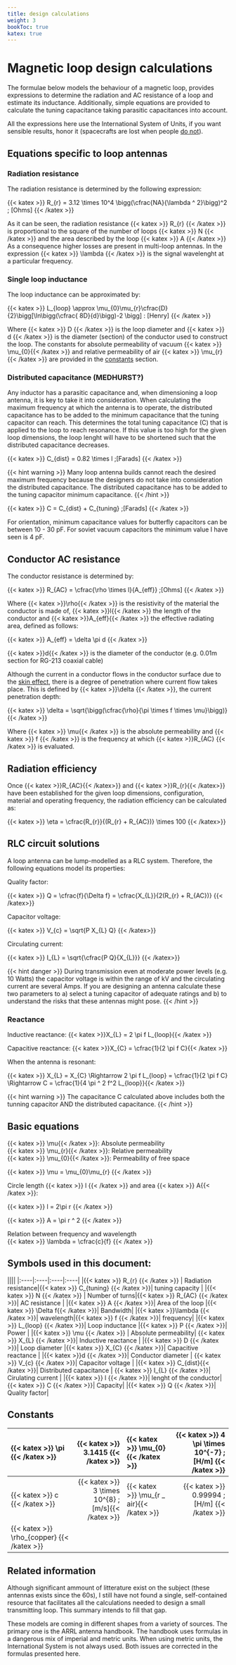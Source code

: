 ```yaml
---
title: design calculations
weight: 3
bookToc: true
katex: true
---
```


# Magnetic loop design calculations

The formulae below models the behaviour of a magnetic loop, provides expressions to determine the radiation and AC resistance of a loop and estimate its inductance. Additionally, simple equations are provided to calculate the tuning capacitance taking parasitic capacitances into account.

All the expressions here use the International System of Units, if you want sensible results,  honor it  (spacecrafts are lost when people [do not](https://www.latimes.com/archives/la-xpm-1999-oct-01-mn-17288-story.html)).

## Equations specific to loop antennas
### Radiation resistance
The radiation resistance is determined by the following expression:  

{{< katex >}}
R_{r} = 3.12 \times 10^4 \bigg(\cfrac{NA}{\lambda ^ 2}\bigg)^2 \; [Ohms]
{{< /katex >}}


As it can be seen, the radiation resistance {{< katex >}} R_{r} {{< /katex >}} is proportional to the square of the number of loops {{< katex >}} N {{< /katex >}} and the area described by the loop {{< katex >}} A {{< /katex >}} As a consequence higher losses are present in multi-loop antennas. In the expression {{< katex >}} \lambda {{< /katex >}} is the signal wavelenght at a particular frequency.

### Single loop inductance
The loop inductance can be approximated by:  

{{< katex >}}
L_{loop} \approx \mu_{0}\mu_{r}\cfrac{D}{2}\bigg[\ln\bigg(\cfrac{ 8D}{d}\bigg)-2 \bigg] \: [Henry] 
{{< /katex >}}

Where {{< katex >}} D {{< /katex >}} is the loop diameter and {{< katex >}} d {{< /katex >}} is the diameter (section) of the conductor used to construct the loop. The constants for absolute permeability of vacuum {{< katex >}} \mu_{0}{{< /katex >}} and relative permeability of air {{< katex >}} \mu_{r}{{< /katex >}} are provided in the [constants](#constants) section.

### Distributed capacitance (MEDHURST?)

Any inductor has a parasitic capacitance and, when dimensioning a loop antenna, it is key to take it into consideration.
When calculating the maximum frequency at which the antenna is to operate, the distributed capacitance has to be added to the minimum capacitance that the tuning capacitor can reach. This determines the total tuning capacitance (C) that is applied to the loop to reach resonance. If this value is too high for the given loop dimensions, the loop lenght will have to be shortened such that the distributed capacitance decreases.

{{< katex >}}
C_{dist} = 0.82 \times l \;[Farads]
{{< /katex >}}

{{< hint warning >}}
Many loop antenna builds cannot reach the desired maximum frequency because the designers do not take into consideration the distributed capacitance. The distributed capacitance has to be added to the tuning capacitor minimum capacitance.
{{< /hint >}}

{{< katex >}}
C = C_{dist} + C_{tuning} \;[Farads]
{{< /katex >}}

For orientation, minimum capacitance values for butterfly capacitors can be between 10 - 30 pF. For soviet vacuum capacitors the minimum value I have seen is 4 pF.


## Conductor AC resistance
The conductor resistance is determined by:  

{{< katex >}}
R_{AC} = \cfrac{\rho \times l}{A_{eff}} \;[Ohms]
{{< /katex >}}

Where {{< katex >}}\rho{{< /katex >}} is the resistivity of the material the conductor is made of, {{< katex >}}l{{< /katex >}}
 the length of the conductor and {{< katex >}}A_{eff}{{< /katex >}} the effective radiating area, defined as follows:

{{< katex >}}
A_{eff} = \delta \pi d 
{{< /katex >}}

{{< katex >}}d{{< /katex >}} is the diameter of the conductor (e.g. 0.01m section for RG-213 coaxial cable)  

Although the current in a conductor flows in the conductor surface due to the [skin effect](https://en.wikipedia.org/wiki/Skin_effect), there is a degree of penetration where current flow takes place. This is defined by {{< katex >}}\delta {{< /katex >}}, the current penetration depth:

{{< katex >}}
\delta = \sqrt{\bigg(\cfrac{\rho}{\pi \times f \times \mu}\bigg)} 
{{< /katex >}}<br/>

Where {{< katex >}} \mu{{< /katex >}} is the absolute permeability and {{< katex >}} f {{< /katex >}} is the frequency at which  {{< katex >}}R_{AC}  {{< /katex >}} is evaluated.


## Radiation efficiency

Once {{< katex >}}R_{AC}{{< /katex>}} and {{< katex >}}R_{r}{{< /katex>}} have been established for the given loop dimensions, configuration, material and operating frequency, the radiation efficiency can be calculated as:

{{< katex >}}
\eta = \cfrac{R_{r}}{(R_{r} + R_{AC})} \times 100
{{< /katex>}}


## RLC circuit solutions

A loop antenna can be lump-modelled as a RLC system. Therefore, the following equations model its properties:

Quality factor:

{{< katex >}}
Q = \cfrac{f}{\Delta f} = \cfrac{X_{L}}{2(R_{r} + R_{AC})}
{{< /katex>}}<br/>

Capacitor voltage:

{{< katex >}}
V_{c} = \sqrt{P X_{L} Q}
{{< /katex>}}<br/>

Circulating current:

{{< katex >}}
I_{L} = \sqrt{\cfrac{P  Q}{X_{L}}}
{{< /katex>}}

{{< hint danger >}}
During transmission even at moderate power levels (e.g. 10 Watts) the capacitor voltage is within the range of kV and the circulating current are several Amps. If you are designing an antenna calculate these two parameters to a) select a tuning capacitor of adequate ratings and b) to understand the risks that these antennas might pose.
{{< /hint >}}

### Reactance

Inductive reactance: {{< katex >}}X_{L} = 2 \pi f L_{loop}{{< /katex >}}

Capacitive reactance: {{< katex >}}X_{C} = \cfrac{1}{2 \pi f C}{{< /katex >}}

When the antenna is resonant: <br/>

{{< katex >}} X_{L} = X_{C} \Rightarrow 2 \pi f L_{loop} = \cfrac{1}{2 \pi f C} \Rightarrow C = \cfrac{1}{4 \pi ^ 2 f^2 L_{loop}}{{< /katex >}}

{{< hint warning >}}
The capacitance C calculated above includes both the tunning capacitor AND the distributed capacitance.
{{< /hint >}}

## Basic equations

{{< katex >}} \mu{{< /katex >}}: Absolute permeability  
{{< katex >}} \mu_{r}{{< /katex >}}: Relative permeability  
{{< katex >}} \mu_{0}{{< /katex >}}: Permeability of free space  

{{< katex >}}
\mu = \mu_{0}\mu_{r}
{{< /katex >}}<br/>

Circle length {{< katex >}} l {{< /katex >}} and area {{< katex >}} A{{< /katex >}}:  

{{< katex >}}
l = 2\pi r 
{{< /katex >}}<br/>

{{< katex >}}
A = \pi r ^ 2
{{< /katex >}}  

Relation between frequency and wavelength  
{{< katex >}}
\lambda = \cfrac{c}{f}
{{< /katex >}}

## Symbols used in this document:  

||||
|:----|:----|:----|:----|
|{{< katex >}} R_{r} {{< /katex >}} | Radiation resistance|{{< katex >}} C_{tuning} {{< /katex >}}| tuning capacity |
|{{< katex >}}  N {{< /katex >}} | Number of turns|{{< katex >}}  R_{AC} {{< /katex >}}| AC resistance |
|{{< katex >}} A {{< /katex >}}| Area of the loop |{{< katex >}}  \Delta f{{< /katex >}}| Bandwidth|
|{{< katex >}}\lambda {{< /katex >}}| wavelength|{{< katex >}} f {{< /katex >}}| frequency|
|{{< katex >}}  L_{loop} {{< /katex >}}| Loop inductance |{{< katex >}} P  {{< /katex >}}| Power |
|{{< katex >}} \mu {{< /katex >}} | Absolute permeability| {{< katex >}}  X_{L} {{< /katex >}}| Inductive reactance |
|{{< katex >}}  D  {{< /katex >}}| Loop diameter |{{< katex >}}  X_{C} {{< /katex >}}| Capacitive reactance |
|{{< katex >}}d {{< /katex >}}| Conductor diameter | {{< katex >}} V_{c}  {{< /katex >}}| Capacitor voltage |
|{{< katex >}} C_{dist}{{< /katex >}}| Distributed capacitance | {{< katex >}} I_{L} {{< /katex >}}| Cirulating current |
|{{< katex >}} l {{< /katex >}}| lenght of the conductor|{{< katex >}} C {{< /katex >}}| Capacity|
|{{< katex >}} Q {{< /katex >}}| Quality factor|


## Constants

|{{< katex >}} \pi {{< /katex >}}|  {{< katex >}} 3.1415 {{< /katex >}}| {{< katex >}} \mu_{0}{{< /katex >}} | {{< katex >}} 4 \pi \times 10^{-7} \;[H/m] {{< /katex >}}| 
|:----|----:|:----|-----:|
| {{< katex >}} c {{< /katex >}} | {{< katex >}} 3 \times 10^{8} \;[m/s]{{< /katex >}}| {{< katex >}} \mu_{r \_ air}{{< /katex >}}  |  {{< katex >}} 0.99994 \; [H/m]  {{< /katex >}}|
| {{< katex >}} \rho_{copper} {{< /katex >}}|||

## Related information
Although significant ammount of litterature exist on the subject (these antennas exists since the 60s), I still have not found a single, self-contained resource that facilitates all the calculations needed to design a small transmitting loop. This summary intends to fill that gap.

These models are coming in different shapes from a variety of sources. The primary one is the ARRL antenna handbook. The handbook uses formulas in a dangerous mix of imperial and metric units. When using metric units, the International System is not always used. Both issues are corrected in the formulas presented here.